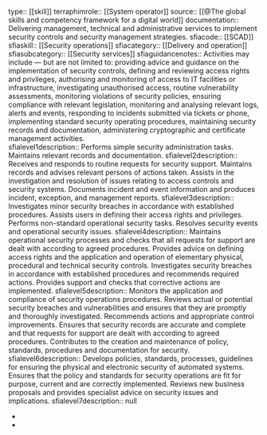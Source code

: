 type:: [[skill]]
terraphimrole:: [[System operator]]
source:: [[@The global skills and competency framework for a digital world]]
documentation:: Delivering management, technical and administrative services to implement security controls and security management strategies.
sfiacode:: [[SCAD]]
sfiaskill:: [[Security operations]]
sfiacategory:: [[Delivery and operation]]
sfiasubcategory::  [[Security services]]
sfiaguidancenotes:: Activities may include — but are not limited to: providing advice and guidance on the implementation of security controls, defining and reviewing access rights and privileges, authorising and monitoring of access to IT facilities or infrastructure, investigating unauthorised access, routine vulnerability assessments, monitoring violations of security policies, ensuring compliance with relevant legislation, monitoring and analysing relevant logs, alerts and events, responding to incidents submitted via tickets or phone, implementing standard security operating procedures, maintaining security records and documentation, administering cryptographic and certificate management activities.   
sfialevel1description:: Performs simple security administration tasks. Maintains relevant records and documentation.
sfialevel2description:: Receives and responds to routine requests for security support. Maintains records and advises relevant persons of actions taken. Assists in the investigation and resolution of issues relating to access controls and security systems. Documents incident and event information and produces incident, exception, and management reports.
sfialevel3description:: Investigates minor security breaches in accordance with established procedures. Assists users in defining their access rights and privileges. Performs non-standard operational security tasks. Resolves security events and operational security issues.
sfialevel4description:: Maintains operational security processes and checks that all requests for support are dealt with according to agreed procedures. Provides advice on defining access rights and the application and operation of elementary physical, procedural and technical security controls. Investigates security breaches in accordance with established procedures and recommends required actions. Provides support and checks that corrective actions are implemented.
sfialevel5description:: Monitors the application and compliance of security operations procedures. Reviews actual or potential security breaches and vulnerabilities and ensures that they are promptly and thoroughly investigated. Recommends actions and appropriate control improvements. Ensures that security records are accurate and complete and that requests for support are dealt with according to agreed procedures. Contributes to the creation and maintenance of policy, standards, procedures and documentation for security.
sfialevel6description:: Develops policies, standards, processes, guidelines for ensuring the physical and electronic security of automated systems. Ensures that the policy and standards for security operations are fit for purpose, current and are correctly implemented. Reviews new business proposals and provides specialist advice on security issues and implications.
sfialevel7description:: null

-
-